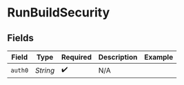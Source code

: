 # RunBuildSecurity


## Fields

| Field              | Type               | Required           | Description        | Example            |
| ------------------ | ------------------ | ------------------ | ------------------ | ------------------ |
| `auth0`            | *String*           | :heavy_check_mark: | N/A                |                    |